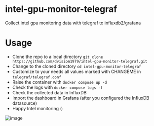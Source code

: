 # intel-gpu-monitor-telegraf
Collect intel gpu monitoring data with telegraf to influxdb2/grafana

# Usage
- Clone the repo to a local directory `git clone https://github.com/dvision1979/intel-gpu-monitor-telegraf.git`
- Change to the cloned directory `cd intel-gpu-monitor-telegraf`
- Customize to your needs all values marked with CHANGEME in `telegraf/telegraf.conf`
- Raise the container with `docker compose up -d`
- Check the logs with `docker compose logs -f`
- Check the collected data in InfluxDB
- Import the dashboard in Grafana (after you configured the InfluxDB datasource)
- Happy Intel monitoring :)

![image](https://github.com/user-attachments/assets/aac4a434-49a9-4ada-b15a-3a4f3c6591ca)

